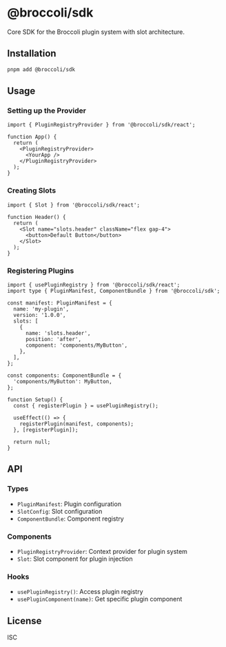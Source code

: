 # @broccoli/sdk

Core SDK for the Broccoli plugin system with slot architecture.

## Installation

```bash
pnpm add @broccoli/sdk
```

## Usage

### Setting up the Provider

```tsx
import { PluginRegistryProvider } from '@broccoli/sdk/react';

function App() {
  return (
    <PluginRegistryProvider>
      <YourApp />
    </PluginRegistryProvider>
  );
}
```

### Creating Slots

```tsx
import { Slot } from '@broccoli/sdk/react';

function Header() {
  return (
    <Slot name="slots.header" className="flex gap-4">
      <button>Default Button</button>
    </Slot>
  );
}
```

### Registering Plugins

```tsx
import { usePluginRegistry } from '@broccoli/sdk/react';
import type { PluginManifest, ComponentBundle } from '@broccoli/sdk';

const manifest: PluginManifest = {
  name: 'my-plugin',
  version: '1.0.0',
  slots: [
    {
      name: 'slots.header',
      position: 'after',
      component: 'components/MyButton',
    },
  ],
};

const components: ComponentBundle = {
  'components/MyButton': MyButton,
};

function Setup() {
  const { registerPlugin } = usePluginRegistry();

  useEffect(() => {
    registerPlugin(manifest, components);
  }, [registerPlugin]);

  return null;
}
```

## API

### Types

- `PluginManifest`: Plugin configuration
- `SlotConfig`: Slot configuration
- `ComponentBundle`: Component registry

### Components

- `PluginRegistryProvider`: Context provider for plugin system
- `Slot`: Slot component for plugin injection

### Hooks

- `usePluginRegistry()`: Access plugin registry
- `usePluginComponent(name)`: Get specific plugin component

## License

ISC
